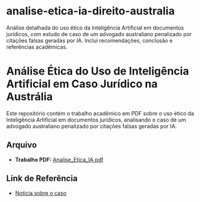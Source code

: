# analise-etica-ia-direito-australia
Análise detalhada do uso ético da Inteligência Artificial em documentos jurídicos, com estudo de caso de um advogado australiano penalizado por citações falsas geradas por IA. Inclui recomendações, conclusão e referências acadêmicas.
# Análise Ética do Uso de Inteligência Artificial em Caso Jurídico na Austrália

Este repositório contém o trabalho acadêmico em PDF sobre o uso ético da Inteligência Artificial em documentos jurídicos, analisando o caso de um advogado australiano penalizado por citações falsas geradas por IA.

## Arquivo
- **Trabalho PDF:** [Analise_Etica_IA.pdf](./Analise_Etica_IA.pdf)

## Link de Referência
- [Notícia sobre o caso](https://www.theguardian.com/law/2025/sep/03/lawyer-caught-using-ai-generated-false-citations-in-court-case-penalised-in-australian-first)
